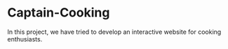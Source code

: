 # Captain-Cooking
In this project, we have tried to develop an interactive website for cooking enthusiasts.
